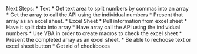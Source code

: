 Next Steps:
    * Text
        * Get text area to split numbers by commas into an array
        * Get the array to call the API using the individual numbers
        * Present that array as an excel sheet.
    * Excel Sheet
        * Pull information from excel sheet
        * Have it split data into array
        * Have array call the API using the individual numbers
        * Use VBA in order to create macros to check the excel sheet
        * Present the completed array as an excel sheet.
    * Be able to rechoose text or excel sheet button
    * Get rid of checkboxes
    

